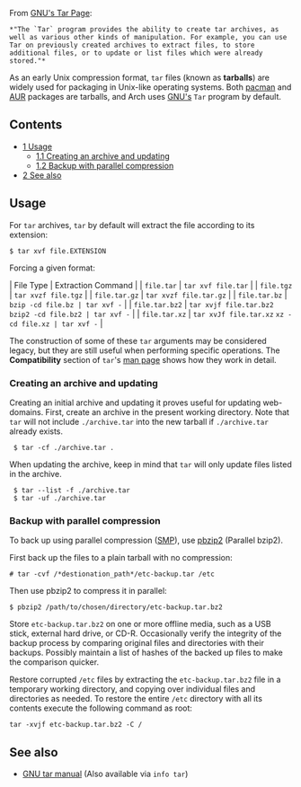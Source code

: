 From [GNU's Tar Page](http://www.gnu.org/software/tar/):

	*"The `Tar` program provides the ability to create tar archives, as well as various other kinds of manipulation. For example, you can use Tar on previously created archives to extract files, to store additional files, or to update or list files which were already stored."*

As an early Unix compression format, `tar` files (known as **tarballs**) are widely used for packaging in Unix-like operating systems. Both [pacman](/index.php/Pacman "Pacman") and [AUR](/index.php/AUR "AUR") packages are tarballs, and Arch uses [GNU's](/index.php/GNU_Project "GNU Project") `Tar` program by default.

## Contents

*   [1 Usage](#Usage)
    *   [1.1 Creating an archive and updating](#Creating_an_archive_and_updating)
    *   [1.2 Backup with parallel compression](#Backup_with_parallel_compression)
*   [2 See also](#See_also)

## Usage

For `tar` archives, `tar` by default will extract the file according to its extension:

```
$ tar xvf file.EXTENSION

```

Forcing a given format:

| File Type | Extraction Command |
| `file.tar` | `tar xvf file.tar` |
| `file.tgz` | `tar xvzf file.tgz` |
| `file.tar.gz` | `tar xvzf file.tar.gz` |
| `file.tar.bz` | `bzip -cd file.bz | tar xvf -` |
| `file.tar.bz2` | `tar xvjf file.tar.bz2`
`bzip2 -cd file.bz2 | tar xvf -` |
| `file.tar.xz` | `tar xvJf file.tar.xz`
`xz -cd file.xz | tar xvf -` |

The construction of some of these `tar` arguments may be considered legacy, but they are still useful when performing specific operations. The **Compatibility** section of `tar`'s [man page](/index.php/Man_page "Man page") shows how they work in detail.

### Creating an archive and updating

Creating an initial archive and updating it proves useful for updating web-domains. First, create an archive in the present working directory. Note that `tar` will not include `./archive.tar` into the new tarball if `./archive.tar` already exists.

```
 $ tar -cf ./archive.tar .

```

When updating the archive, keep in mind that `tar` will only update files listed in the archive.

```
 $ tar --list -f ./archive.tar
 $ tar -uf ./archive.tar

```

### Backup with parallel compression

To back up using parallel compression ([SMP](https://en.wikipedia.org/wiki/Symmetric_multiprocessing "wikipedia:Symmetric multiprocessing")), use [pbzip2](https://www.archlinux.org/packages/?name=pbzip2) (Parallel bzip2).

First back up the files to a plain tarball with no compression:

```
# tar -cvf /*destionation_path*/etc-backup.tar /etc

```

Then use pbzip2 to compress it in parallel:

```
$ pbzip2 /path/to/chosen/directory/etc-backup.tar.bz2

```

Store `etc-backup.tar.bz2` on one or more offline media, such as a USB stick, external hard drive, or CD-R. Occasionally verify the integrity of the backup process by comparing original files and directories with their backups. Possibly maintain a list of hashes of the backed up files to make the comparison quicker.

Restore corrupted `/etc` files by extracting the `etc-backup.tar.bz2` file in a temporary working directory, and copying over individual files and directories as needed. To restore the entire `/etc` directory with all its contents execute the following command as root:

```
tar -xvjf etc-backup.tar.bz2 -C /

```

## See also

*   [GNU tar manual](http://www.gnu.org/software/tar/manual/index.html) (Also available via `info tar`)